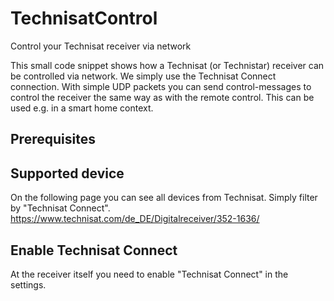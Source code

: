 # TechnisatControl
Control your Technisat receiver via network

This small code snippet shows how a Technisat (or Technistar) receiver can be controlled via network. We simply use the Technisat Connect connection. With simple UDP packets you can send control-messages to control the receiver the same way as with the remote control.
This can be used e.g. in a smart home context.


## Prerequisites
## Supported device
On the following page you can see all devices from Technisat. Simply filter by "Technisat Connect".
https://www.technisat.com/de_DE/Digitalreceiver/352-1636/

## Enable Technisat Connect
At the receiver itself you need to enable "Technisat Connect" in the settings.